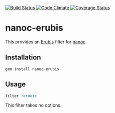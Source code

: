 [![Build Status](https://travis-ci.org/nanoc/nanoc-erubis.png)](https://travis-ci.org/nanoc/nanoc-erubis)
[![Code Climate](https://codeclimate.com/github/nanoc/nanoc-erubis.png)](https://codeclimate.com/github/nanoc/nanoc-erubis)
[![Coverage Status](https://coveralls.io/repos/nanoc/nanoc-erubis/badge.png?branch=master)](https://coveralls.io/r/nanoc/nanoc-erubis)

# nanoc-erubis

This provides an [Erubis](http://www.kuwata-lab.com/erubis/) filter for [nanoc](http://nanoc.ws).

## Installation

`gem install nanoc-erubis`

## Usage

```ruby
filter :erubis
```

This filter takes no options.
